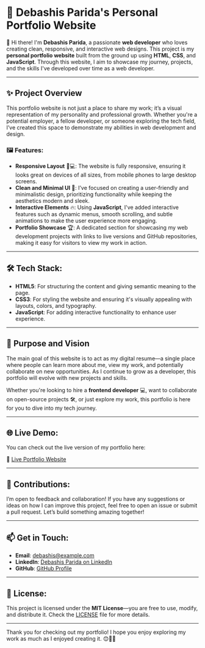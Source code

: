 <h1>🌟 Debashis Parida's Personal Portfolio Website</h1>

<p>👋 Hi there! I'm <strong>Debashis Parida</strong>, a passionate <strong>web developer</strong> who loves creating clean, responsive, and interactive web designs. This project is my <strong>personal portfolio website</strong> built from the ground up using <strong>HTML</strong>, <strong>CSS</strong>, and <strong>JavaScript</strong>. Through this website, I aim to showcase my journey, projects, and the skills I've developed over time as a web developer.</p>

<hr>

<h2>✨ Project Overview</h2>

<p>This portfolio website is not just a place to share my work; it’s a visual representation of my personality and professional growth. Whether you're a potential employer, a fellow developer, or someone exploring the tech field, I’ve created this space to demonstrate my abilities in web development and design.</p>

<h3>🖼️ Features:</h3>

<ul>
    <li><strong>Responsive Layout</strong> 📱💻: The website is fully responsive, ensuring it looks great on devices of all sizes, from mobile phones to large desktop screens.</li>
    <li><strong>Clean and Minimal UI</strong> 🎨: I’ve focused on creating a user-friendly and minimalistic design, prioritizing functionality while keeping the aesthetics modern and sleek.</li>
    <li><strong>Interactive Elements</strong> 🔥: Using <strong>JavaScript</strong>, I've added interactive features such as dynamic menus, smooth scrolling, and subtle animations to make the user experience more engaging.</li>
    <li><strong>Portfolio Showcase</strong> 🏆: A dedicated section for showcasing my web development projects with links to live versions and GitHub repositories, making it easy for visitors to view my work in action.</li>
</ul>

<hr>

<h2>🛠️ Tech Stack:</h2>

<ul>
    <li><strong>HTML5</strong>: For structuring the content and giving semantic meaning to the page.</li>
    <li><strong>CSS3</strong>: For styling the website and ensuring it's visually appealing with layouts, colors, and typography.</li>
    <li><strong>JavaScript</strong>: For adding interactive functionality to enhance user experience.</li>
</ul>

<hr>

<h2>🚀 Purpose and Vision</h2>

<p>The main goal of this website is to act as my digital resume—a single place where people can learn more about me, view my work, and potentially collaborate on new opportunities. As I continue to grow as a developer, this portfolio will evolve with new projects and skills.</p>

<p>Whether you're looking to hire a <strong>frontend developer</strong> 💻, want to collaborate on open-source projects 🛠️, or just explore my work, this portfolio is here for you to dive into my tech journey.</p>

<hr>

<h2>🌐 Live Demo:</h2>

<p>You can check out the live version of my portfolio here:</p>

<p>🔗 <a href="https://debashisportfolio.netlify.app/">Live Portfolio Website</a></p>

<hr>

<h2>🤝 Contributions:</h2>

<p>I’m open to feedback and collaboration! If you have any suggestions or ideas on how I can improve this project, feel free to open an issue or submit a pull request. Let’s build something amazing together!</p>

<hr>

<h2>📫 Get in Touch:</h2>

<ul>
    <li><strong>Email</strong>: <a href="mailto:contact.dpofficial@gmail.com">debashis@example.com</a></li>
    <li><strong>LinkedIn</strong>: <a href="https://www.linkedin.com/in/debashisparidame/">Debashis Parida on LinkedIn</a></li>
    <li><strong>GitHub</strong>: <a href="https://github.com/debashisparidame">GitHub Profile</a></li>
</ul>

<hr>

<h2>📝 License:</h2>

<p>This project is licensed under the <strong>MIT License</strong>—you are free to use, modify, and distribute it. Check the <a href="./LICENSE">LICENSE</a> file for more details.</p>

<hr>

<p>Thank you for checking out my portfolio! I hope you enjoy exploring my work as much as I enjoyed creating it. 😊👨‍💻</p>

